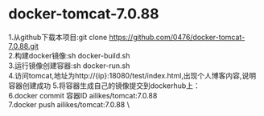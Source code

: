 # docker-tomcat-7.0.88
1.从github下载本项目:git clone https://github.com/0476/docker-tomcat-7.0.88.git \
2.构建docker镜像:sh docker-build.sh \
3.运行镜像创建容器:sh docker-run.sh \
4.访问tomcat,地址为http://{ip}:18080/test/index.html,出现个人博客内容,说明容器创建成功
5.将容器生成自己的镜像提交到dockerhub上：\
6.docker commit 容器ID ailikes/tomcat:7.0.88 \
7.docker push ailikes/tomcat:7.0.88 \
